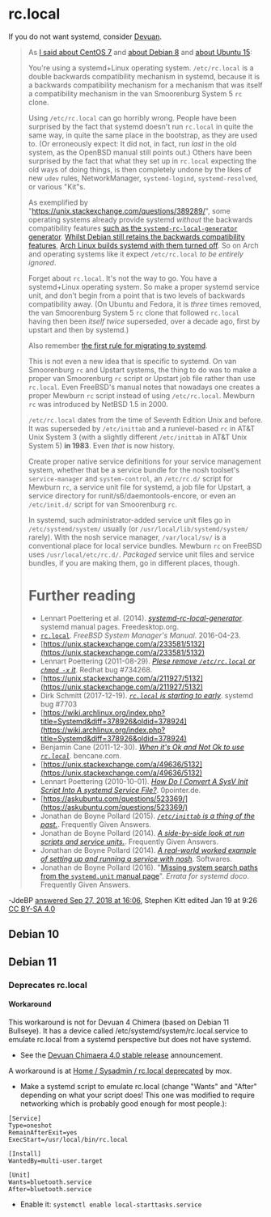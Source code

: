 # rc.local

If you do not want systemd, consider [Devuan](devuan).

> As [I said about CentOS 7](https://unix.stackexchange.com/a/247543/5132) and [about Debian 8](https://unix.stackexchange.com/a/333003/5132) and [about Ubuntu 15](https://unix.stackexchange.com/a/202743/5132):
>
> You're using a systemd+Linux operating system. `/etc/rc.local` is a double backwards compatibility mechanism in systemd, because it is a backwards compatibility mechanism for a mechanism that was itself a compatibility mechanism in the van Smoorenburg System 5 `rc` clone.
>
> Using `/etc/rc.local` can go horribly wrong. People have been surprised by the fact that systemd doesn't run `rc.local` in quite the same way, in quite the same place in the bootstrap, as they are used to. (Or erroneously expect: It did not, in fact, run _last_ in the old system, as the OpenBSD manual still points out.) Others have been surprised by the fact that what they set up in `rc.local` expecting the old ways of doing things, is then completely undone by the likes of new `udev` rules, NetworkManager, `systemd-logind`, `systemd-resolved`, or various "Kit"s.
>
> As exemplified by "https://unix.stackexchange.com/questions/389289/", some operating systems already provide systemd _without_ the backwards compatibility features [such as the `systemd-rc-local-generator` generator](https://github.com/systemd/systemd/blob/044c2c7a2b322b6561d7e3cc5a48a548fee887f9/meson.build#L1912). [Whilst Debian still retains the backwards compatibility features](https://sources.debian.org/src/systemd/239-10/debian/rules/#L48), [Arch Linux builds systemd with them turned off](https://git.archlinux.org/svntogit/packages.git/tree/trunk/PKGBUILD?h=packages/systemd#n133). So on Arch and operating systems like it expect `/etc/rc.local` _to be entirely ignored_.
>
> Forget about `rc.local`. It's not the way to go. You have a systemd+Linux operating system. So make a proper systemd service unit, and don't begin from a point that is two levels of backwards compatibility away. (On Ubuntu and Fedora, it is _three_ times removed, the van Smoorenburg System 5 `rc` clone that followed `rc.local` having then been _itself twice_ superseded, over a decade ago, first by upstart and then by systemd.)
>
> Also remember [the first rule for migrating to systemd](https://jdebp.uk/FGA/systemd-house-of-horror/daemonize.html#first-rule).
>
> This is not even a new idea that is specific to systemd. On van Smoorenburg `rc` and Upstart systems, the thing to do was to make a proper van Smoorenburg `rc` script or Upstart job file rather than use `rc.local`. Even FreeBSD's manual notes that nowadays one creates a proper Mewburn `rc` script instead of using `/etc/rc.local`. Mewburn `rc` was introduced by NetBSD 1.5 in 2000.
>
> `/etc/rc.local` dates from the time of Seventh Edition Unix and before. It was superseded by `/etc/inittab` and a runlevel-based `rc` in AT&T Unix System 3 (with a slightly different `/etc/inittab` in AT&T Unix System 5) **in 1983**. Even _that_ is now history.
>
> Create proper native service definitions for your service management system, whether that be a service bundle for the nosh toolset's `service-manager` and `system-control`, an `/etc/rc.d/` script for Mewburn `rc`, a service unit file for systemd, a job file for Upstart, a service directory for runit/s6/daemontools-encore, or even an `/etc/init.d/` script for van Smoorenburg `rc`.
>
> In systemd, such administrator-added service unit files go in `/etc/systemd/system/` usually (or `/usr/local/lib/systemd/system/` rarely). With the nosh service manager, `/var/local/sv/` is a conventional place for local service bundles. Mewburn `rc` on FreeBSD uses `/usr/local/etc/rc.d/`. _Packaged_ service unit files and service bundles, if you are making them, go in different places, though.
> # Further reading
>
> - Lennart Poettering et al. (2014). [_systemd-rc-local-generator_](http://www.freedesktop.org/software/systemd/man/systemd-rc-local-generator.html). systemd manual pages. Freedesktop.org.
> - [`rc.local`](https://www.freebsd.org/cgi/man.cgi?query=rc.local&manpath=FreeBSD+11.2-RELEASE+and+Ports). _FreeBSD System Manager's Manual_. 2016-04-23.
> - [https://unix.stackexchange.com/a/233581/5132](https://unix.stackexchange.com/a/233581/5132)
> - Lennart Poettering (2011-08-29). _[Plese remove `/etc/rc.local` or `chmod -x` it](https://bugzilla.redhat.com/show_bug.cgi?id=734268)_. Redhat bug #734268.
> - [https://unix.stackexchange.com/a/211927/5132](https://unix.stackexchange.com/a/211927/5132)
> - Dirk Schmitt (2017-12-19). _[`rc.local` is starting to early](https://github.com/systemd/systemd/issues/7703)_. systemd bug #7703
> - [https://wiki.archlinux.org/index.php?title=Systemd&diff=378926&oldid=378924](https://wiki.archlinux.org/index.php?title=Systemd&diff=378926&oldid=378924)
> - Benjamin Cane (2011-12-30). _[When it's Ok and Not Ok to use `rc.local`](https://bencane.com/2011/12/30/when-its-ok-and-not-ok-to-use-rc-local/)_. bencane.com.
> - [https://unix.stackexchange.com/a/49636/5132](https://unix.stackexchange.com/a/49636/5132)
> - Lennart Poettering (2010-10-01). _[How Do I Convert A SysV Init Script Into A systemd Service File?](http://0pointer.de/blog/projects/systemd-for-admins-3.html)_. 0pointer.de.
> - [https://askubuntu.com/questions/523369/](https://askubuntu.com/questions/523369/)
> - Jonathan de Boyne Pollard (2015). [_`/etc/inittab` is a thing of the past._](https://jdebp.uk/FGA/inittab-is-history.html). Frequently Given Answers.
> - Jonathan de Boyne Pollard (2014). [_A side-by-side look at run scripts and service units._](https://jdebp.uk/FGA/run-scripts-and-service-units-side-by-side.html). Frequently Given Answers.
> - Jonathan de Boyne Pollard (2014). _[A real-world worked example of setting up and running a service with nosh](https://jdebp.uk/Softwares/nosh/worked-example.html)_. Softwares.
> - Jonathan de Boyne Pollard (2016). "[Missing system search paths from the `systemd.unit` manual page](https://jdebp.uk/FGA/systemd-documentation-errata.html#MissingUsrLocalLibSystemd)". _Errata for systemd doco_. Frequently Given Answers.

-JdeBP [answered Sep 27, 2018 at 16:06](https://unix.stackexchange.com/a/471871/343286), Stephen Kitt edited Jan 19 at 9:26 [CC BY-SA 4.0](https://creativecommons.org/licenses/by-sa/4.0/)


## Debian 10


## Debian 11
### Deprecates rc.local

#### Workaround
This workaround is not for Devuan 4 Chimera (based on Debian 11 Bullseye). It has a device called /etc/systemd/system/rc.local.service to emulate rc.local from a systemd perspective but does not have systemd.
- See the [Devuan Chimaera 4.0 stable release](https://www.devuan.org/os/announce/chimaera-release-announce-2021-10-14) announcement.

A workaround is at [Home / Sysadmin / rc.local deprecated](https://mox.sh/sysadmin/rc-local-deprecated/) by mox.
- Make a systemd script to emulate rc.local (change "Wants" and "After" depending on what your script does! This one was modified to require networking which is probably good enough for most people.):
```
[Service]
Type=oneshot
RemainAfterExit=yes
ExecStart=/usr/local/bin/rc.local

[Install]
WantedBy=multi-user.target

[Unit]
Wants=bluetooth.service
After=bluetooth.service
```
- Enable it: `systemctl enable local-starttasks.service`

